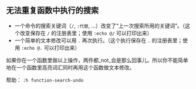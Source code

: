 ## 无法重复函数中执行的搜索

- 一个命令的搜索关键词（`/`, `:代替`, ...）改变了“上一次搜索所用的关键词”。（这个改变保存在 `/` 的注册表里；使用 `:echo @/` 可以打印出来）
- 一个简单的文本修改可以用 `.` 再次执行。（这个执行保存在 `.` 的注册表里；使用 `:echo @.` 可以打印出来）

如果你在一个函数里做以上操作，两件都_not_会是那么回事儿。所以你不能简单地在一个函数里高亮词汇同时再用这个函数做文本修改。 

帮助： `:h function-search-undo`